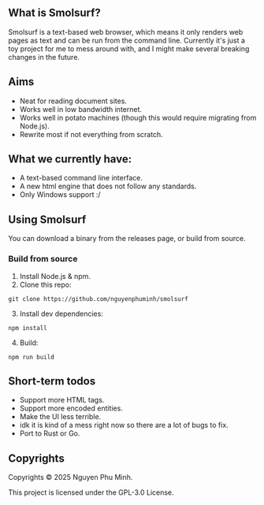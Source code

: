 ## What is Smolsurf?

Smolsurf is a text-based web browser, which means it only renders web pages as text and can be run from the command line. Currently it's just a toy project for me to mess around with, and I might make several breaking changes in the future.

## Aims

* Neat for reading document sites.
* Works well in low bandwidth internet.
* Works well in potato machines (though this would require migrating from Node.js).
* Rewrite most if not everything from scratch.

## What we currently have:

* A text-based command line interface.
* A new html engine that does not follow any standards.
* Only Windows support :/

## Using Smolsurf

You can download a binary from the releases page, or build from source.

### Build from source

1. Install Node.js & npm.
2. Clone this repo:
```
git clone https://github.com/nguyenphuminh/smolsurf
```
3. Install dev dependencies:
```
npm install
```
4. Build:
```
npm run build
```

## Short-term todos

* Support more HTML tags.
* Support more encoded entities.
* Make the UI less terrible.
* idk it is kind of a mess right now so there are a lot of bugs to fix.
* Port to Rust or Go.

## Copyrights

Copyrights © 2025 Nguyen Phu Minh.

This project is licensed under the GPL-3.0 License.
